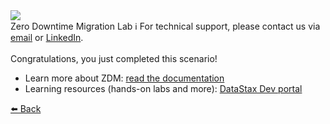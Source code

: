 <!-- TOP -->
<div class="top">
  <img src="https://datastax-academy.github.io/katapod-shared-assets/images/ds-academy-logo.svg" />
  <div class="scenario-title-section">
    <span class="scenario-title">Zero Downtime Migration Lab</span>
    <span class="scenario-subtitle">ℹ️ For technical support, please contact us via <a href="mailto:aleksandr.volochnev@datastax.com">email</a> or <a href="https://dtsx.io/aleks">LinkedIn</a>.</span>
  </div>
</div>

<!-- CONTENT -->
<main>
    <br/>
    <div class="container px-4 py-2">
      <div class="row g-4 py-2 row-cols-1 row-cols-lg-1">
        <div class="feature col div-choice">
          <div class="scenario-description">Congratulations, you just completed this scenario!</div>
          <ul>
            <li><span class="scenario-description-attribute">Learn more about ZDM</span>: <a href="https://docs.datastax.com/en/astra-serverless/docs/migrate/introduction.html">read the documentation</a></li>
            <li><span class="scenario-description-attribute">Learning resources (hands-on labs and more)</span>: <a href="https://www.datastax.com/dev">DataStax Dev portal</a></li>
          </ul>
        </div>
      </div>
    </div>
</main>

<!-- NAVIGATION -->
<div id="navigation-bottom" class="navigation-bottom">
 <a href='command:katapod.loadPage?[{"step":"cleanup"}]'
   class="btn btn-dark navigation-bottom-left">⬅️ Back
 </a>
</div>
